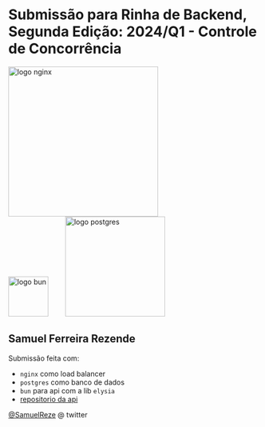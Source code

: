 # Submissão para Rinha de Backend, Segunda Edição: 2024/Q1 - Controle de Concorrência

<img src="https://upload.wikimedia.org/wikipedia/commons/c/c5/Nginx_logo.svg" alt="logo nginx" width="300" height="auto">
<br />
<img src="https://bun.sh/logo.svg" alt="logo bun" height="80" width="auto" style="padding-right:30px;">
<img src="https://upload.wikimedia.org/wikipedia/commons/2/29/Postgresql_elephant.svg" alt="logo postgres" width="200" height="auto">

## Samuel Ferreira Rezende

Submissão feita com:

- `nginx` como load balancer
- `postgres` como banco de dados
- `bun` para api com a lib `elysia`
- [repositorio da api](https://github.com/SamuelFR7/rinha-2024)

[@SamuelReze](https://twitter.com/SamuelReze) @ twitter
